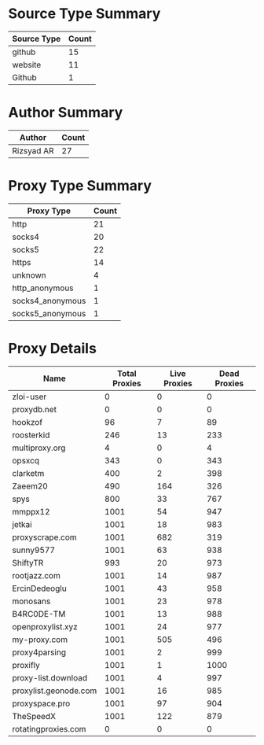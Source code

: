 # Source Type Summary

| Source Type | Count |
|-------------|-------|
| github | 15 |
| website | 11 |
| Github | 1 |


# Author Summary

| Author | Count |
|--------|-------|
| Rizsyad AR | 27 |


# Proxy Type Summary

| Proxy Type | Count |
|------------|-------|
| http | 21 |
| socks4 | 20 |
| socks5 | 22 |
| https | 14 |
| unknown | 4 |
| http_anonymous | 1 |
| socks4_anonymous | 1 |
| socks5_anonymous | 1 |


# Proxy Details

| Name | Total Proxies | Live Proxies | Dead Proxies |
|------|---------------|--------------|---------------|
| zloi-user | 0 | 0 | 0 |
| proxydb.net | 0 | 0 | 0 |
| hookzof | 96 | 7 | 89 |
| roosterkid | 246 | 13 | 233 |
| multiproxy.org | 4 | 0 | 4 |
| opsxcq | 343 | 0 | 343 |
| clarketm | 400 | 2 | 398 |
| Zaeem20 | 490 | 164 | 326 |
| spys | 800 | 33 | 767 |
| mmppx12 | 1001 | 54 | 947 |
| jetkai | 1001 | 18 | 983 |
| proxyscrape.com | 1001 | 682 | 319 |
| sunny9577 | 1001 | 63 | 938 |
| ShiftyTR | 993 | 20 | 973 |
| rootjazz.com | 1001 | 14 | 987 |
| ErcinDedeoglu | 1001 | 43 | 958 |
| monosans | 1001 | 23 | 978 |
| B4RC0DE-TM | 1001 | 13 | 988 |
| openproxylist.xyz | 1001 | 24 | 977 |
| my-proxy.com | 1001 | 505 | 496 |
| proxy4parsing | 1001 | 2 | 999 |
| proxifly | 1001 | 1 | 1000 |
| proxy-list.download | 1001 | 4 | 997 |
| proxylist.geonode.com | 1001 | 16 | 985 |
| proxyspace.pro | 1001 | 97 | 904 |
| TheSpeedX | 1001 | 122 | 879 |
| rotatingproxies.com | 0 | 0 | 0 |
